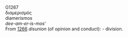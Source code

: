 <body>
  <p>G1267<br>  διαμερισμός  <br> diamerismos  <br><i>dee-am-er-is-mos‘ </i><br>From <a href="g1266.htm">1266</a>  <i>disunion</i> (of opinion and conduct): - division.<br></p>
 </body>